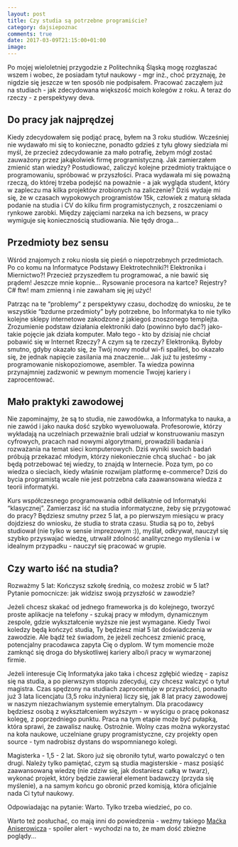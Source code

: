 ```yaml
---
layout: post
title: Czy studia są potrzebne programiście?
category: dajsiepoznac
comments: true
date: 2017-03-09T21:15:00+01:00
image: 
---
```


Po mojej wieloletniej przygodzie z Politechniką Śląską mogę rozgłaszać wszem i wobec, że posiadam tytuł naukowy - mgr inż., choć przyznaję, że nigdzie się jeszcze w ten sposób nie podpisałem.
 Pracować zacząłem już na studiach - jak zdecydowana większość moich kolegów z roku. A teraz do rzeczy - z perspektywy deva.

## Do pracy jak najprędzej
Kiedy zdecydowałem się podjąć pracę, byłem na 3 roku studiów. Wcześniej nie wydawało mi się to konieczne, ponadto gdzieś z tyłu głowy siedziała mi myśl, że przecież zdecydowanie za mało potrafię, żebym mógł zostać zauważony przez jakąkolwiek firmę programistyczną. Jak zamierzałem zmienić stan wiedzy? Postudiować, zaliczyć kolejne przedmioty traktujące o programowaniu, spróbować w przyszłości. Praca wydawała mi się poważną rzeczą, do której trzeba podejść na poważnie - a jak wygląda student, który w zapleczu ma kilka projektów zrobionych na zaliczenie? Dziś wydaje mi się, że w czasach wypokowych programistów 15k, człowiek z maturą składa podanie na studia i CV do kilku firm programistycznych, z roszczeniami o rynkowe zarobki. Między zajęciami narzeka na ich bezsens, w pracy wymiguje się koniecznością studiowania. Nie tędy droga...

## Przedmioty bez sensu
Wśród znajomych z roku niosła się pieśń o niepotrzebnych przedmiotach. Po co komu na Informatyce Podstawy Elektrotechniki?! Elektronika i Miernictwo?! Przecież przyszedłem tu programować, a nie bawić się prądem! Jeszcze mnie kopnie… 
Rysowanie procesora na kartce? Rejestry? C# ftw! mam zmienną i nie zawaham się jej użyć! 

Patrząc na te “problemy” z perspektywy czasu, dochodzę do wniosku, że te wszystkie “bzdurne przedmioty” były potrzebne, bo Informatyka to nie tylko kolejne sklepy internetowe zakodzone z jakiegoś znoszonego templejta. Zrozumienie podstaw działania elektroniki dało (powinno było dać?) jako-takie pojęcie jak działa komputer. Mało tego - kto by dzisiaj nie chciał pobawić się w Internet Rzeczy? A czym są te rzeczy? Elektroniką. Byłoby smutno, gdyby okazało się, że Twój nowy moduł wi-fi spaliłeś, bo okazało się, że jednak napięcie zasilania ma znaczenie… Jak już tu jesteśmy - programowanie niskopoziomowe, asembler. Ta wiedza powinna przynajmniej zadzwonić w pewnym momencie Twojej kariery i zaprocentować.

## Mało praktyki zawodowej
Nie zapominajmy, że są to studia, nie zawodówka, a Informatyka to nauka, a nie zawód i jako nauka dość szybko wyewoluowała. Profesorowie, którzy wykładają na uczelniach przeważnie brali udział w konstruowaniu maszyn cyfrowych, pracach nad nowymi algorytmami, prowadzili badania i rozważania na temat sieci komputerowych. Dziś wyniki swoich badań próbują przekazać młodym, którzy niekoniecznie chcą słuchać - bo jak będą potrzebować tej wiedzy, to znajdą w Internecie. Poza tym, po co wiedza o sieciach, kiedy właśnie rozwijam platformę e-commerce? Dziś do bycia programistą wcale nie jest potrzebna cała zaawansowana wiedza z teorii informatyki.

Kurs współczesnego programowania odbił delikatnie od Informatyki “klasycznej”. Zamierzasz iść na studia informatyczne, żeby się przygotować do pracy? Będziesz smutny przez 5 lat, a po pierwszym miesiącu w pracy dojdziesz do wniosku, że studia to strata czasu. Studia są po to, żebyś studiował (nie tylko w sensie imprezowym :)), myślał, odkrywał, nauczył się szybko przyswajać wiedzę, utrwalił zdolność analitycznego myślenia i w idealnym przypadku - nauczył się pracować w grupie. 

## Czy warto iść na studia?
Rozważmy 5 lat:
Kończysz szkołę średnią, co możesz zrobić w 5 lat? Pytanie pomocnicze: jak widzisz swoją przyszłość w zawodzie?

Jeżeli chcesz skakać od jednego frameworka js do kolejnego, tworzyć proste aplikacje na telefony - szukaj pracy w młodym, dynamicznym zespole, gdzie wykształcenie wyższe nie jest wymagane. 
Kiedy Twoi koledzy będą kończyć studia, Ty będziesz miał 5 lat doświadczenia w zawodzie. Ale bądź też świadom, że jeżeli zechcesz zmienić pracę, potencjalny pracodawca zapyta Cię o dyplom.
W tym momencie może zamknąć się droga do błyskotliwej kariery albo/i pracy w wymarzonej firmie.

Jeżeli interesuje Cię Informatyka jako taka i chcesz zgłębić wiedzę - zapisz się na studia, a po pierwszym stopniu zdecyduj, czy chcesz walczyć o tytuł magistra. Czas spędzony na studiach zaprocentuje w przyszłości, ponadto już 3 lata licencjatu (3,5 roku inżyniera) liczy się, jak 8 lat pracy zawodowej w naszym niezachwianym systemie emerytalnym. Dla pracodawcy będziesz osobą z wykształceniem wyższym - w wyścigu o pracę pokonasz kolegę, z poprzedniego punktu. Praca na tym etapie może być pułapką, która sprawi, że zawalisz naukę. Ostrożnie. Wolny czas można wykorzystać na koła naukowe, uczelniane grupy programistyczne, czy projekty open source - tym nadrobisz dystans do wspomnianego kolegi.

Magisterka - 1,5 - 2 lat. Skoro już się obroniło tytuł, warto powalczyć o ten drugi. Należy tylko pamiętać, czym są studia magisterskie - masz posiąść zaawansowaną wiedzę (nie zdziw się, jak dostaniesz całką w twarz), wykonać projekt, który będzie zawierał element badawczy (przyda się myślenie), a na samym końcu go obronić przed komisją, która oficjalnie nada Ci tytuł naukowy.

Odpowiadając na pytanie: Warto. Tylko trzeba wiedzieć, po co.

Warto też posłuchać, co mają inni do powiedzenia - weźmy takiego [Maćka Aniserowicza](https://www.youtube.com/watch?v=p5CPvSDEIyk&t=3s) - spoiler alert - wychodzi na to, że mam dość zbieżne poglądy...